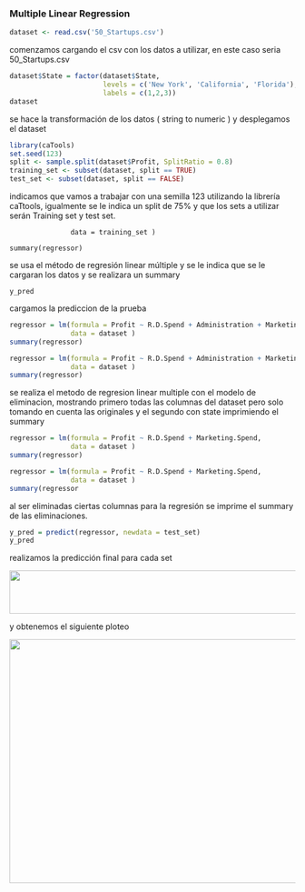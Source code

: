### **Multiple Linear Regression**

```R
dataset <- read.csv('50_Startups.csv')
```
comenzamos cargando el csv con los datos a utilizar, en este caso seria 50_Startups.csv

```R
dataset$State = factor(dataset$State,
                       levels = c('New York', 'California', 'Florida'),
                       labels = c(1,2,3))
dataset
```
se hace la transformación de los datos ( string to numeric ) y desplegamos el dataset

```R
library(caTools)
set.seed(123)
split <- sample.split(dataset$Profit, SplitRatio = 0.8)
training_set <- subset(dataset, split == TRUE)
test_set <- subset(dataset, split == FALSE)
```
indicamos que vamos a trabajar con una semilla 123 utilizando la librería caTtools, igualmente 
se le indica un split de 75% y que los sets a utilizar serán Training set y test set.	

```Rregressor = lm(formula = Profit ~ .,
               data = training_set )

summary(regressor)
```
se usa el método de regresión linear múltiple y se le indica que se le cargaran los datos 
y se realizara un summary

```Ry_pred = predict(regressor, newdata = test_set)
y_pred
```
cargamos la prediccion de la prueba	

```R
regressor = lm(formula = Profit ~ R.D.Spend + Administration + Marketing.Spend + State,
               data = dataset )
summary(regressor)

regressor = lm(formula = Profit ~ R.D.Spend + Administration + Marketing.Spend,
               data = dataset )
summary(regressor)
```
se realiza el metodo de regresion linear multiple con el modelo de eliminacion, 
mostrando primero todas las columnas del dataset pero solo tomando en cuenta las originales 
y el segundo con state imprimiendo el summary 

```R
regressor = lm(formula = Profit ~ R.D.Spend + Marketing.Spend,
               data = dataset )
summary(regressor)

regressor = lm(formula = Profit ~ R.D.Spend + Marketing.Spend,
               data = dataset )
summary(regressor
```

al ser eliminadas ciertas columnas para la regresión se imprime el summary de las eliminaciones.

```R
y_pred = predict(regressor, newdata = test_set)
y_pred
```
realizamos la predicción final para cada set

<p align="center">
  <img width="567" height="76" src="https://i.imgur.com/DfaE4G8.png">
  
</p>

y obtenemos el siguiente ploteo

<p align="center">
  <img width="615" height="429" src="https://i.imgur.com/NvJx0bJ.png">
  
</p>


